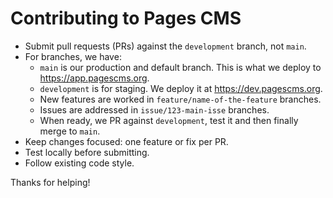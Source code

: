 # Contributing to Pages CMS

- Submit pull requests (PRs) against the `development` branch, not `main`.
- For branches, we have:
  - `main` is our production and default branch. This is what we deploy to https://app.pagescms.org.
  - `development` is for staging. We deploy it at https://dev.pagescms.org.
  - New features are worked in `feature/name-of-the-feature` branches.
  - Issues are addressed in `issue/123-main-isse` branches.
  - When ready, we PR against `development`, test it and then finally merge to `main`.
- Keep changes focused: one feature or fix per PR.
- Test locally before submitting.
- Follow existing code style.

Thanks for helping!